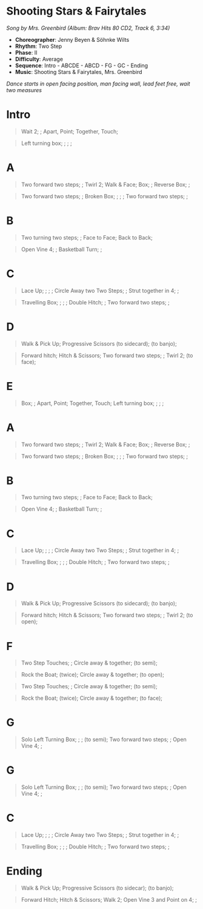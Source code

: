 # Shooting Stars & Fairytales
*Song by Mrs. Greenbird (Album: Brav Hits 80 CD2, Track 6, 3:34)*

* **Choreographer**: Jenny Beyen & Söhnke Wilts
* **Rhythm**: Two Step
* **Phase**: II
* **Difficulty**: Average
* **Sequence**: Intro - ABCDE - ABCD - FG - GC - Ending
* **Music**: Shooting Stars & Fairytales, Mrs. Greenbird

*Dance starts in open facing position, man facing wall, lead feet free, wait two measures*

# Intro

> Wait 2; ; Apart, Point; Together, Touch;

> Left turning box; ; ; ;

# A

> Two forward two steps; ; Twirl 2; Walk & Face; Box; ; Reverse Box; ;

> Two forward two steps; ; Broken Box; ; ; ; Two forward two steps; ;

# B

> Two turning two steps; ; Face to Face; Back to Back;

> Open Vine 4; ; Basketball Turn; ;

# C

> Lace Up; ; ; ; Circle Away two Two Steps; ; Strut together in 4; ;

> Travelling Box; ; ; ; Double Hitch; ; Two forward two steps; ;

# D

> Walk & Pick Up; Progressive Scissors (to sidecard); (to banjo);

> Forward hitch; Hitch & Scissors; Two forward two steps; ; Twirl 2; (to face);

# E

> Box; ; Apart, Point; Together, Touch; Left turning box; ; ; ;


# A

> Two forward two steps; ; Twirl 2; Walk & Face; Box; ; Reverse Box; ;

> Two forward two steps; ; Broken Box; ; ; ; Two forward two steps; ;

# B

> Two turning two steps; ; Face to Face; Back to Back;

> Open Vine 4; ; Basketball Turn; ;

# C

> Lace Up; ; ; ; Circle Away two Two Steps; ; Strut together in 4; ;

> Travelling Box; ; ; ; Double Hitch; ; Two forward two steps; ;

# D

> Walk & Pick Up; Progressive Scissors (to sidecard); (to banjo);

> Forward hitch; Hitch & Scissors; Two forward two steps; ; Twirl 2; (to open);

# F

> Two Step Touches; ; Circle away & together; (to semi);

> Rock the Boat; (twice); Circle away & together; (to open);

> Two Step Touches; ; Circle away & together; (to semi);

> Rock the Boat; (twice); Circle away & together; (to face);

# G

> Solo Left Turning Box; ; ; (to semi); Two forward two steps; ; Open Vine 4; ;

# G

> Solo Left Turning Box; ; ; (to semi); Two forward two steps; ; Open Vine 4; ;

# C

> Lace Up; ; ; ; Circle Away two Two Steps; ; Strut together in 4; ;

> Travelling Box; ; ; ; Double Hitch; ; Two forward two steps; ;

# Ending

> Walk & Pick Up; Progressive Scissors (to sidecar); (to banjo);

> Forward Hitch; Hitch & Scissors; Walk 2; Open Vine 3 and Point on 4; ;
